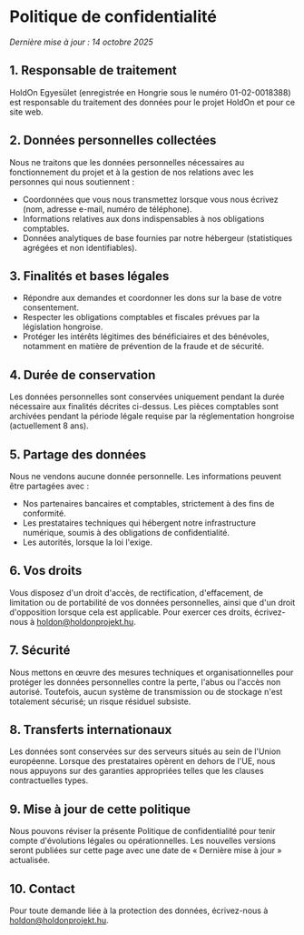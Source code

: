 # Politique de confidentialité

_Dernière mise à jour : 14 octobre 2025_

## 1. Responsable de traitement
HoldOn Egyesület (enregistrée en Hongrie sous le numéro 01-02-0018388) est responsable du traitement des données pour le projet HoldOn et pour ce site web.

## 2. Données personnelles collectées
Nous ne traitons que les données personnelles nécessaires au fonctionnement du projet et à la gestion de nos relations avec les personnes qui nous soutiennent :

- Coordonnées que vous nous transmettez lorsque vous nous écrivez (nom, adresse e-mail, numéro de téléphone).
- Informations relatives aux dons indispensables à nos obligations comptables.
- Données analytiques de base fournies par notre hébergeur (statistiques agrégées et non identifiables).

## 3. Finalités et bases légales
- Répondre aux demandes et coordonner les dons sur la base de votre consentement.
- Respecter les obligations comptables et fiscales prévues par la législation hongroise.
- Protéger les intérêts légitimes des bénéficiaires et des bénévoles, notamment en matière de prévention de la fraude et de sécurité.

## 4. Durée de conservation
Les données personnelles sont conservées uniquement pendant la durée nécessaire aux finalités décrites ci-dessus. Les pièces comptables sont archivées pendant la période légale requise par la réglementation hongroise (actuellement 8 ans).

## 5. Partage des données
Nous ne vendons aucune donnée personnelle. Les informations peuvent être partagées avec :

- Nos partenaires bancaires et comptables, strictement à des fins de conformité.
- Les prestataires techniques qui hébergent notre infrastructure numérique, soumis à des obligations de confidentialité.
- Les autorités, lorsque la loi l'exige.

## 6. Vos droits
Vous disposez d'un droit d'accès, de rectification, d'effacement, de limitation ou de portabilité de vos données personnelles, ainsi que d'un droit d'opposition lorsque cela est applicable. Pour exercer ces droits, écrivez-nous à [holdon@holdonprojekt.hu](mailto:holdon@holdonprojekt.hu).

## 7. Sécurité
Nous mettons en œuvre des mesures techniques et organisationnelles pour protéger les données personnelles contre la perte, l'abus ou l'accès non autorisé. Toutefois, aucun système de transmission ou de stockage n'est totalement sécurisé; un risque résiduel subsiste.

## 8. Transferts internationaux
Les données sont conservées sur des serveurs situés au sein de l'Union européenne. Lorsque des prestataires opèrent en dehors de l'UE, nous nous appuyons sur des garanties appropriées telles que les clauses contractuelles types.

## 9. Mise à jour de cette politique
Nous pouvons réviser la présente Politique de confidentialité pour tenir compte d'évolutions légales ou opérationnelles. Les nouvelles versions seront publiées sur cette page avec une date de « Dernière mise à jour » actualisée.

## 10. Contact
Pour toute demande liée à la protection des données, écrivez-nous à [holdon@holdonprojekt.hu](mailto:holdon@holdonprojekt.hu).
